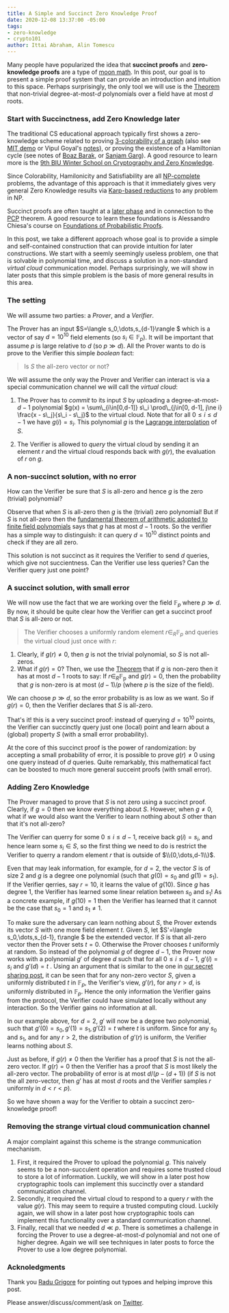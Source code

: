 ```yaml
---
title: A Simple and Succinct Zero Knowledge Proof
date: 2020-12-08 13:37:00 -05:00
tags:
- zero-knowledge
- crypto101
author: Ittai Abraham, Alin Tomescu
---
```


Many people have popularized the idea that **succinct proofs** and **zero-knowledge proofs** are a type of [moon math](https://medium.com/@VitalikButerin/quadratic-arithmetic-programs-from-zero-to-hero-f6d558cea649). In this post, our goal is to present a simple proof system that can provide an introduction and intuition to this space. Perhaps surprisingly, the only tool we will use is the [Theorem](/2020-07-17-the-marvels-of-polynomials-over-a-field) that non-trivial degree-at-most-$d$ polynomials over a field have at most $d$ roots.

### Start with Succinctness, add Zero Knowledge later
The traditional CS educational approach typically first shows a zero-knowledge scheme related to proving [3-colorability of a graph](https://crypto.stanford.edu/cs355/18sp/lec3.pdf) (also see [MIT demo](http://web.mit.edu/~ezyang/Public/graph/svg.html) or Vipul Goyal's [notes](https://www.cs.cmu.edu/~goyal/s18/15503/scribe_notes/lecture23.pdf)), or proving the existence of a Hamiltonian cycle (see notes of [Boaz Barak](https://www.boazbarak.org/cs127spring16/chap14_zero_knowledge.html), or [Sanjam Garg](https://people.eecs.berkeley.edu/~sanjamg/classes/cs294-spring16/scribes/7.pdf)). A good resource to learn more is the [9th BIU Winter School on Cryptography and Zero Knowledge](https://cyber.biu.ac.il/event/the-9th-biu-winter-school-on-cryptography/).

Since Colorability, Hamilonicity and Satisfiability are all [NP-complete](https://en.wikipedia.org/wiki/NP-completeness) problems, the advantage of this approach is that it immediately gives very general Zero Knowledge results via [Karp-based reductions](https://en.wikipedia.org/wiki/Polynomial-time_reduction) to any problem in NP. 

Succinct proofs are often taught at a [later phase](https://crypto.stanford.edu/cs355/19sp/lec17.pdf) and in connection to the [PCP](https://en.wikipedia.org/wiki/PCP_theorem) theorem. A good resource to learn these foundations is Alessandro Chiesa's course on [Foundations of Probabilistic Proofs](https://people.eecs.berkeley.edu/~alexch/classes/CS294-F2020.html).


In this post, we take a different approach whose goal is to provide a simple and self-contained construction that can provide intuition for later constructions.
We start with a seemly seemingly useless problem, one that is solvable in polynomial time, and discuss a solution in a non-standard *virtual cloud* communication model. Perhaps surprisingly, we will show in later posts that this simple problem is the basis of more general results in this area.


### The setting
We will assume two parties: a *Prover*, and a *Verifier*. 

The Prover has an input $S=\langle s_0,\dots,s_{d-1}\rangle $ which is a vector of say $d=10^{10}$ field elements (so $s_i \in \mathbb{F}_p$). It will be important that assume $p$ is large relative to $d$ (so $p \gg  d$). All the Prover wants to do is prove to the Verifier this simple *boolean* fact:
> Is $S$ the all-zero vector or not?

We will assume the only way the Prover and Verifier can interact is via a special communication channel we will call the *virtual cloud*:
1. The Prover has to *commit* to its input $S$ by uploading a degree-at-most-$d-1$ polynomial $g(x) = \sum\_{i\in[0,d-1]} s\_i \prod\_{j\in[0, d-1], j\ne i} \frac{x - s\_j}{s\_i - s\_j}$ to the virtual cloud. Note that for all $0\leq i \leq d-1$ we have $g(i) = s_i$. This polynomial $g$ is the [Lagrange interpolation](https://decentralizedthoughts.github.io/2020-07-17-polynomial-secret-sharing-and-the-lagrange-basis/) of $S$. 


2. The Verifier is allowed to *query* the virtual cloud by sending it an element $r$ and the virtual cloud responds back with $g(r)$, the evaluation of $r$ on $g$.


### A non-succinct solution, with no error
How can the Verifier be sure that $S$ is all-zero and hence $g$ is the zero (trivial) polynomial? 

Observe that when $S$ is all-zero then $g$ is the (trivial) zero polynomial! But if $S$ is not all-zero then the [fundamental theorem of arithmetic adopted to finite field polynomials](https://decentralizedthoughts.github.io/2020-07-17-the-marvels-of-polynomials-over-a-field/) says that $g$ has at most $d-1$ roots. So the verifier has a simple way to distinguish: it can query $d=10^{10}$ distinct points and check if they are all zero.

This solution is not succinct as it requires the Verifier to send $d$ queries, which give not succientness. Can the Verifier use less queries? Can the Verifier query just one point?

### A succinct solution, with small error
We will now use the fact that we are working over the field $\mathbb{F}_p$ where $p\gg d$. By now, it should be quite clear how the Verifier can get a succinct proof that $S$ is all-zero or not.

> The Verifier chooses a uniformly random element $r \in_R \mathbb{F}_p$ and queries the virtual cloud just once with $r$:

1. Clearly, if $g(r) \neq 0$, then $g$ is not the trivial polynomial, so $S$ is not all-zeros.
2. What if $g(r)=0$? Then, we use the [Theorem](/2020-07-17-the-marvels-of-polynomials-over-a-field) that if $g$ is non-zero then it has at most $d-1$ roots to say: If $r\in_R \mathbb{F_p}$ and $g(r)=0$, then the probability that $g$ is non-zero is at most $(d-1)/p$ (where $p$ is the size of the field).

We can choose $p\gg d$, so the error probability is as low as we want. So if $g(r)=0$, then the Verifier declares that $S$ is all-zero.

That's it! this is a very succinct proof: instead of querying $d=10^{10}$ points, the Verifier can succinctly query just one (local) point and learn about a (global) property $S$ (with a small error probability).

At the core of this succinct proof is the power of randomization: by accepting a small probability of error, it is possible to prove $g(r) \neq 0$ using one query instead of $d$ queries. Quite remarkably, this mathematical fact can be boosted to much more general succeint proofs (with small error).

### Adding Zero Knowledge

The Prover managed to prove that $S$ is not zero using a succinct proof. Clearly, if $g=0$ then we know everything about $S$. However, when $g\neq 0$, what if we would also want the Verifier to learn nothing about $S$ other than that it's not all-zero?

The Verifier can querry for some $0 \leq i \leq d-1$, receive back $g(i)=s_i$, and hence learn some $s_i \in S$, so the first thing we need to do is restrict the Verifier to querry a random element $r$ that is outside of $\\{0,\dots,d-1\\}$.

Even that may leak information, for example, for $d=2$, the vector $S$ is of size $2$ and $g$ is a degree one polynomial (such that $g(0)=s_0$ and $g(1)=s_1)$. If the Verifier qerries, say $r=10$, it learns the value of $g(10)$. Since $g$ has degree 1, the Verifier has learned some linear relation between $s_0$ and $s_1$! As a concrete example, if $g(10)=1$ then the Verifier has learned that it cannot be the case that $s_0=1$ and $s_1 \neq 1$.

To make sure the adversary can learn nothing about $S$, the Prover extends its vector $S$ with one more field element $t$. Given $S$, let $S'=\langle s_0,\dots,s_{d-1}, t\rangle $ be the extended vector. If $S$ is that all-zero vector then the Prover sets $t=0$. Otherwise the Prover chooses $t$ uniformly at random. So instead of the polynomial $g$ of degree $d-1$, the Prover now works with a polynomial $g'$ of degree $d$ such that for all $0\leq i \leq d-1$, $g'(i)=s_i$ and $g'(d)=t$ . Using an argument that is similar to the one in [our secret sharing post](/2020-07-17-polynomial-secret-sharing-and-the-lagrange-basis), it can be seen that for any non-zero vector $S$, given a uniformly distributed $t$ in $\mathbb{F}_p$, the Verifier's view, $g'(r)$, for any $r>d$, is uniformly distributed in $\mathbb{F}_p$. Hence the only information the Verifier gains from the protocol, the Verifier could have simulated locally without any interaction. So the Verifier gains no information at all.

In our example above, for $d=2$, $g'$ will now be a degree two polynomial, such that $g'(0)=s_0, g'(1)=s_1, g'(2)=t$ where $t$ is uniform.
Since for any $s_0$ and $s_1$, and for any $r>2$, the distribution of $g'(r)$ is uniform, the Verifier learns nothing about $S$.

Just as before, if $g(r) \neq 0$ then the Verifier has a proof that $S$ is not the all-zero vector. If $g(r)=0$ then the Verifier has a proof that $S$ is most likely the all-zero vector. The probability of error is at most $d/(p-(d+1))$ (if $S$ is not the all zero-vector, then $g'$ has at most $d$ roots and the Verifier samples $r$ uniformly in $d<r<p$).

So we have shown a way for the Verifier to obtain a succinct zero-knowledge proof!

### Removing the strange virtual cloud communication channel

A major complaint against this scheme is the strange communication mechanism.
1. First, it required the Prover to upload the polynomial $g$. This naively seems to be a non-succulent operation and requires some trusted cloud to store a lot of information. Luckily, we will show in a later post how cryptographic tools can implement this succinctly over a standard communication channel.
2. Secondly, it required the virtual cloud to respond to a query $r$ with the value $g(r)$. This may seem to require a trusted computing cloud. Luckily again, we will show in a later post how cryptographic tools can implement this functionality over a standard communication channel.
3. Finally, recall that we needed $d\ll p$. There is sometimes a challenge in forcing the Prover to use a degree-at-most-$d$ polynomial and not one of higher degree. Again we will see techniques in later posts to force the Prover to use a low degree polynomial.

### Acknoledgments
Thank you [Radu Grigore](http://rgrig.appspot.com/) for pointing out typoes and helping improve this post.


Please answer/discuss/comment/ask on [Twitter](https://twitter.com/ittaia/status/1336363509492424704?s=20).
